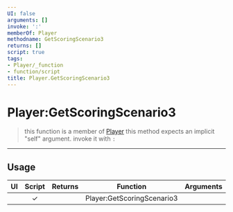 ```yaml
---
UI: false
arguments: []
invoke: ':'
memberOf: Player
methodname: GetScoringScenario3
returns: []
script: true
tags:
- Player/_function
- function/script
title: Player.GetScoringScenario3
---
```

# Player:GetScoringScenario3
> this function is a member of [Player](civ-6/lua/Player.md)
> this method expects an implicit "self" argument. invoke it with `:`
-----
## Usage
|  UI | Script | Returns | Function | Arguments |
|:---:|:------:|-------:|:--------:|:---------|
| |✓||Player:GetScoringScenario3||
